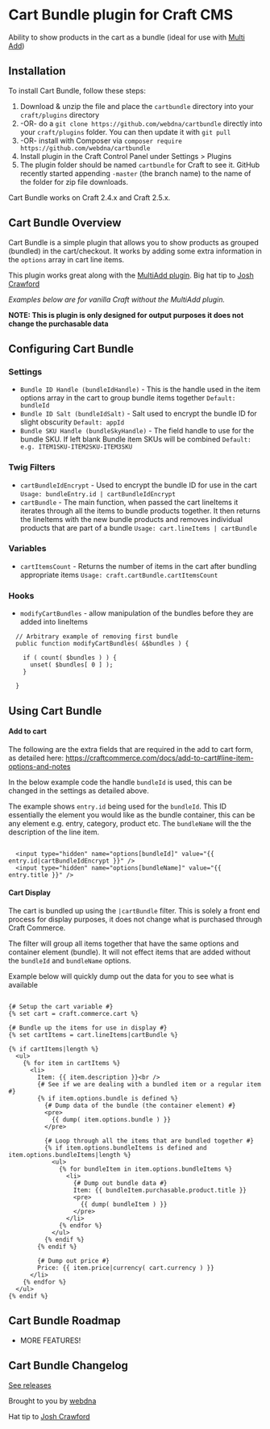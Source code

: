 # Cart Bundle plugin for Craft CMS

Ability to show products in the cart as a bundle (ideal for use with [Multi Add](https://github.com/engram-design/MultiAdd))

## Installation

To install Cart Bundle, follow these steps:

1. Download & unzip the file and place the `cartbundle` directory into your `craft/plugins` directory
2.  -OR- do a `git clone https://github.com/webdna/cartbundle` directly into your `craft/plugins` folder.  You can then update it with `git pull`
3.  -OR- install with Composer via `composer require https://github.com/webdna/cartbundle`
4. Install plugin in the Craft Control Panel under Settings > Plugins
5. The plugin folder should be named `cartbundle` for Craft to see it.  GitHub recently started appending `-master` (the branch name) to the name of the folder for zip file downloads.

Cart Bundle works on Craft 2.4.x and Craft 2.5.x.

## Cart Bundle Overview

Cart Bundle is a simple plugin that allows you to show products as grouped (bundled) in the cart/checkout. It works by adding some extra information in the `options` array in cart line items.

This plugin works great along with the [MultiAdd plugin](https://github.com/engram-design/MultiAdd). Big hat tip to [Josh Crawford](https://github.com/engram-design)

*Examples below are for vanilla Craft without the MultiAdd plugin.*

**NOTE: This is plugin is only designed for output purposes it does not change the purchasable data**

## Configuring Cart Bundle

### Settings

* `Bundle ID Handle (bundleIdHandle)` - This is the handle used in the item options array in the cart to group bundle items together `Default: bundleId`
* `Bundle ID Salt (bundleIdSalt)` - Salt used to encrypt the bundle ID for slight obscurity `Default: appId`
* `Bundle SKU Handle (bundleSkyHandle)` - The field handle to use for the bundle SKU. If left blank Bundle item SKUs will be combined `Default: e.g. ITEM1SKU-ITEM2SKU-ITEM3SKU`

### Twig Filters

* `cartBundleIdEncrypt` - Used to encrypt the bundle ID for use in the cart `Usage: bundleEntry.id | cartBundleIdEncrypt`
* `cartBundle` - The main function, when passed the cart lineItems it iterates through all the items to bundle products together. It then returns the lineItems with the new bundle products and removes individual products that are part of a bundle `Usage: cart.lineItems | cartBundle`

### Variables

* `cartItemsCount` - Returns the number of items in the cart after bundling appropriate items `Usage: craft.cartBundle.cartItemsCount`

### Hooks

* `modifyCartBundles` - allow manipulation of the bundles before they are added into lineItems

```
  // Arbitrary example of removing first bundle
  public function modifyCartBundles( &$bundles ) {

    if ( count( $bundles ) ) {
      unset( $bundles[ 0 ] );
    }

  }
```


## Using Cart Bundle

#### Add to cart

The following are the extra fields that are required in the add to cart form, as detailed here: https://craftcommerce.com/docs/add-to-cart#line-item-options-and-notes

In the below example code the handle `bundleId` is used, this can be changed in the settings as detailed above.

The example shows `entry.id` being used for the `bundleId`. This ID essentially the element you would like as the bundle container, this can be any element e.g. entry, category, product etc. The `bundleName` will the the description of the line item.

```twig

  <input type="hidden" name="options[bundleId]" value="{{ entry.id|cartBundleIdEncrypt }}" />
  <input type="hidden" name="options[bundleName]" value="{{ entry.title }}" />

```

#### Cart Display

The cart is bundled up using the `|cartBundle` filter. This is solely a front end process for display purposes, it does not change what is purchased through Craft Commerce.

The filter will group all items together that have the same options and container element (bundle). It will not effect items that are added without the `bundleId` and `bundleName` options.

Example below will quickly dump out the data for you to see what is available

```twig

{# Setup the cart variable #}
{% set cart = craft.commerce.cart %}

{# Bundle up the items for use in display #}
{% set cartItems = cart.lineItems|cartBundle %}

{% if cartItems|length %}
  <ul>
    {% for item in cartItems %}
      <li>
        Item: {{ item.description }}<br />
        {# See if we are dealing with a bundled item or a regular item #}
        {% if item.options.bundle is defined %}
          {# Dump data of the bundle (the container element) #}
          <pre>
            {{ dump( item.options.bundle ) }}
          </pre>

          {# Loop through all the items that are bundled together #}
          {% if item.options.bundleItems is defined and item.options.bundleItems|length %}
            <ul>
              {% for bundleItem in item.options.bundleItems %}
                <li>
                  {# Dump out bundle data #}
                  Item: {{ bundleItem.purchasable.product.title }}
                  <pre>
                    {{ dump( bundleItem ) }}
                  </pre>
                </li>
              {% endfor %}
            </ul>
          {% endif %}
        {% endif %}

        {# Dump out price #}
        Price: {{ item.price|currency( cart.currency ) }}
      </li>
    {% endfor %}
  </ul>
{% endif %}
```

## Cart Bundle Roadmap

* MORE FEATURES!

## Cart Bundle Changelog

[See releases](https://github.com/webdna/cartbundle/releases)

Brought to you by [webdna](https://webdna.co.uk)

Hat tip to [Josh Crawford](https://github.com/engram-design)
